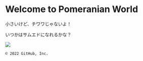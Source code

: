 # Welcome to Pomeranian World



小さいけど、チワワじゃないよ！



いつかはサムエドになれるかな？

 <img src="githubpages-test/0812101640.jpg">

    © 2022 GitHub, Inc.
